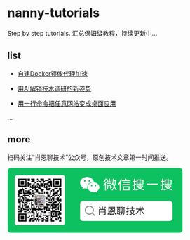 # nanny-tutorials
Step by step tutorials. 汇总保姆级教程，持续更新中...

## list
- [自建Docker镜像代理加速](./article/docker-hub/自建Docker镜像代理加速.md)
- [用AI解锁技术调研的新姿势](./article/ai-search/用AI解锁技术调研的新姿势.md)

- [用一行命令把任意网站变成桌面应用](./article/web-to-app/用一行命令把任意网站变成桌面应用.md)

...

## more
扫码关注“肖恩聊技术”公众号，原创技术文章第一时间推送。

<img src="image-1.png" alt="公众号二维码" width="400">
